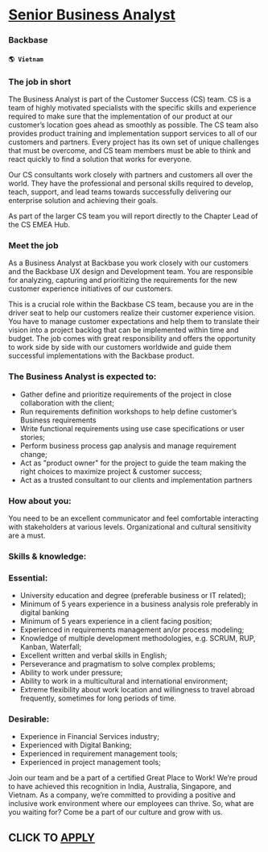 # [Senior Business Analyst](https://www.remotewlb.com/apply/senior-business-analyst-80523)  
### Backbase  
#### `🌎 Vietnam`  

### The job in short

The Business Analyst is part of the Customer Success (CS) team. CS is a team of highly motivated specialists with the specific skills and experience required to make sure that the implementation of our product at our customer’s location goes ahead as smoothly as possible. The CS team also provides product training and implementation support services to all of our customers and partners. Every project has its own set of unique challenges that must be overcome, and CS team members must be able to think and react quickly to find a solution that works for everyone.

Our CS consultants work closely with partners and customers all over the world. They have the professional and personal skills required to develop, teach, support, and lead teams towards successfully delivering our enterprise solution and achieving their goals.

As part of the larger CS team you will report directly to the Chapter Lead of the CS EMEA Hub.

### Meet the job

As a Business Analyst at Backbase you work closely with our customers and the Backbase UX design and Development team. You are responsible for analyzing, capturing and prioritizing the requirements for the new customer experience initiatives of our customers.

This is a crucial role within the Backbase CS team, because you are in the driver seat to help our customers realize their customer experience vision. You have to manage customer expectations and help them to translate their vision into a project backlog that can be implemented within time and budget. The job comes with great responsibility and offers the opportunity to work side by side with our customers worldwide and guide them successful implementations with the Backbase product.

### The Business Analyst is expected to:

  * Gather define and prioritize requirements of the project in close collaboration with the client;
  * Run requirements definition workshops to help define customer’s Business requirements
  * Write functional requirements using use case specifications or user stories;
  * Perform business process gap analysis and manage requirement change;
  * Act as "product owner" for the project to guide the team making the right choices to maximize project & customer success;
  * Act as a trusted consultant to our clients and implementation partners 

### How about you:

You need to be an excellent communicator and feel comfortable interacting with stakeholders at various levels. Organizational and cultural sensitivity are a must.

### Skills & knowledge:

### Essential:

  * University education and degree (preferable business or IT related);
  * Minimum of 5 years experience in a business analysis role preferably in digital banking 
  * Minimum of 5 years experience in a client facing position;
  * Experienced in requirements management an/or process modeling;
  * Knowledge of multiple development methodologies, e.g. SCRUM, RUP, Kanban, Waterfall;
  * Excellent written and verbal skills in English;
  * Perseverance and pragmatism to solve complex problems;
  * Ability to work under pressure;
  * Ability to work in a multicultural and international environment;
  * Extreme flexibility about work location and willingness to travel abroad frequently, sometimes for long periods of time.

### Desirable:

  * Experience in Financial Services industry;
  * Experienced with Digital Banking;
  * Experienced in requirement management tools;
  * Experienced in project management tools;

Join our team and be a part of a certified Great Place to Work! We’re proud to have achieved this recognition in India, Australia, Singapore, and Vietnam. As a company, we’re committed to providing a positive and inclusive work environment where our employees can thrive. So, what are you waiting for? Come be a part of our culture and grow with us.

  
## CLICK TO [APPLY](https://www.remotewlb.com/apply/senior-business-analyst-80523)

